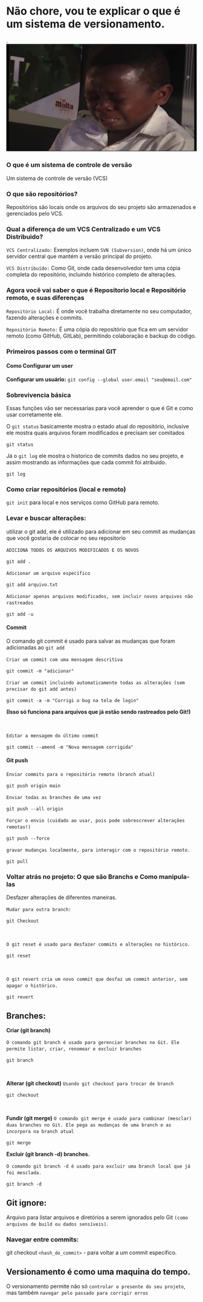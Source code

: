 # Não chore, vou te explicar o que é um sistema de versionamento. 
.
![garotochorando](/Images/garotoChorando.png)

### O que é um sistema de controle de versão

Um sistema de controle de versão (VCS)

### O que são repositórios?

Repositórios são locais onde os arquivos do seu projeto são armazenados e gerenciados pelo VCS.


### Qual a diferença de um VCS Centralizado e um VCS Distribuido?

``VCS Centralizado:`` Exemplos incluem ``SVN (Subversion)``, onde há um único servidor central que mantém a versão principal do projeto.

``VCS Distribuído:`` Como Git, onde cada desenvolvedor tem uma cópia completa do repositório, incluindo histórico completo de alterações.

### Agora você vai saber o que é Repositorio local e Repositório remoto, e suas diferenças

``Repositório Local:`` É onde você trabalha diretamente no seu computador, fazendo alterações e commits.

``Repositório Remoto:`` É uma cópia do repositório que fica em um servidor remoto (como GitHub, GitLab), permitindo colaboração e backup do código.

### Primeiros passos com o terminal GIT

#### Como Configurar um user

**Configurar um usuário:** ``git config --global user.email "seu@email.com"``

### Sobrevivencia básica 
Essas funções vão ser necessarias para você aprender o que é Git e como usar corretamente ele.

O ``git status`` basicamente mostra o estado atual do repositório, inclusive ele mostra quais arquivos foram modificados e precisam ser comitados 
```
git status
```
Já o ``git log`` ele mostra o historico de commits dados no seu projeto, e assim mostrando as informações que cada commit foi atribuido.
```
git log
```


### Como criar repositórios (local e remoto)

``git init`` para local e nos serviços como GitHub para remoto.

### Levar e buscar alterações: 
utilizar o git add, ele é utilizado para adicionar em seu commit as mudanças que você gostaria de colocar no seu repositorio

``ADICIONA TODOS OS ARQUIVOS MODIFICADOS E OS NOVOS``
```
git add .
```

``Adicionar um arquivo específico``
```
git add arquivo.txt
```

``Adicionar apenas arquivos modificados, sem incluir novos arquivos não rastreados``
```
git add -u
```
#### Commit
O comando git commit é usado para salvar as mudanças que foram adicionadas ao ``git add``

``Criar um commit com uma mensagem descritiva``
```
git commit -m "adicionar"
```

``Criar um commit incluindo automaticamente todas as alterações (sem precisar do git add antes)``
```
git commit -a -m "Corrigi o bug na tela de login"
```
**(Isso só funciona para arquivos que já estão sendo rastreados pelo Git!)**

<br>

``Editar a mensagem do último commit``
```
git commit --amend -m "Nova mensagem corrigida"
```

#### Git push

``Enviar commits para o repositório remoto (branch atual)``
```
git push origin main
```

``Enviar todas as branches de uma vez``
```
git push --all origin
```

``Forçar o envio (cuidado ao usar, pois pode sobrescrever alterações remotas!)``
```
git push --force
```
``gravar mudanças localmente, para interagir com o repositório remoto.``
```
git pull
```


### Voltar atrás no projeto: O que são Branchs e Como manipula-las

Desfazer alterações de diferentes maneiras.

``Mudar para outra branch:``
```
git Checkout 
```
<br>

``O git reset é usado para desfazer commits e alterações no histórico.``
```
git reset
```
<br>

``O git revert cria um novo commit que desfaz um commit anterior, sem apagar o histórico.``
```
git revert
```
## Branches: 

**Criar (git branch)**

``O comando git branch é usado para gerenciar branches no Git. Ele permite listar, criar, renomear e excluir branches``
```
git branch 
```
<br>

**Alterar (git checkout)**
``Usando git checkout para trocar de branch``
```
git checkout
```
<br>

**Fundir (git merge)**
``O comando git merge é usado para combinar (mesclar) duas branches no Git. Ele pega as mudanças de uma branch e as incorpora na branch atual``
```
git merge
```


**Excluir (git branch -d) branches.**

``O comando git branch -d é usado para excluir uma branch local que já foi mesclada.``
```
git branch -d
```
## Git ignore: 
Arquivo para listar arquivos e diretórios a serem ignorados pelo Git ``(como arquivos de build ou dados sensíveis)``.

### Navegar entre commits: 
git checkout ``<hash_do_commit>`` -  para voltar a um commit específico.

## Versionamento é como uma maquina do tempo.

O versionamento permite não só ``controlar o presente do seu projeto``, mas também ``navegar pelo passado para corrigir erros``
